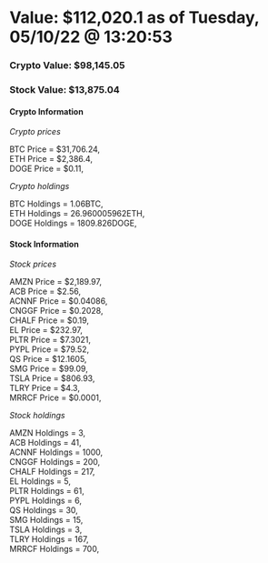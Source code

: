 # Value: $112,020.1 as of Tuesday, 05/10/22 @ 13:20:53 

### Crypto Value: $98,145.05

### Stock Value: $13,875.04

#### Crypto Information 
*Crypto prices* 

BTC Price = $31,706.24,  
ETH Price = $2,386.4,  
DOGE Price = $0.11,  


*Crypto holdings* 

BTC Holdings = 1.06BTC,  
ETH Holdings = 26.960005962ETH,  
DOGE Holdings = 1809.826DOGE,  


#### Stock Information 

*Stock prices* 

AMZN Price = $2,189.97,  
ACB Price = $2.56,  
ACNNF Price = $0.04086,  
CNGGF Price = $0.2028,  
CHALF Price = $0.19,  
EL Price = $232.97,  
PLTR Price = $7.3021,  
PYPL Price = $79.52,  
QS Price = $12.1605,  
SMG Price = $99.09,  
TSLA Price = $806.93,  
TLRY Price = $4.3,  
MRRCF Price = $0.0001,  


*Stock holdings* 

AMZN Holdings = 3,  
ACB Holdings = 41,  
ACNNF Holdings = 1000,  
CNGGF Holdings = 200,  
CHALF Holdings = 217,  
EL Holdings = 5,  
PLTR Holdings = 61,  
PYPL Holdings = 6,  
QS Holdings = 30,  
SMG Holdings = 15,  
TSLA Holdings = 3,  
TLRY Holdings = 167,  
MRRCF Holdings = 700,  


